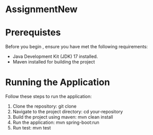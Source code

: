 # AssignmentNew


# Prerequistes

Before you begin , ensure you have met the following requirements:
  - Java Development Kit (JDK)  17 installed.
  - Maven installed for building the project

# Running the Application

Follow these steps to run the application:

1. Clone the repository:
   git clone
2. Navigate to the project directory:
   cd your-repository
3. Build the project using maven:
   mvn clean install
4. Run the application:
   mvn spring-boot:run
5. Run test:
   mvn test
